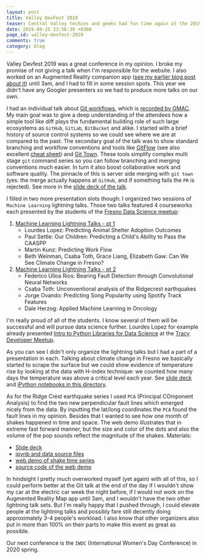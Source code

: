 ```yaml
---
layout: post
title: Valley DevFest 2019
teaser: Central Valley techies and geeks had fun time again at the 2019 edition of Valley DevFest
date: 2019-09-25 23:56:39 +0300
page_id: valley-devfest-2019
comments: true
category: blog
---
```

Valley Devfest 2019 was a great conference in my opinion. I broke my promise of not giving a talk when I'm responsible for the website. I also worked on an Augmented Reality companion app ([see my earlier blog post about it](/blog/2019/09/23/augmented-reality-map/)) until 3am, and I had to fill in some session spots. This year we didn't have any Googler presenters so we had to produce more talks on our own.

I had an individual talk about [Git workflows](https://valleydevfest.com/sessions/-LoCRUdvmR5exkd8VBeC), which is [recorded by GMAC](https://www.youtube.com/watch?v=l58oiQ6b9e8&list=PLfLYzWZuIvXIgmR6oCaYYA-Ez8agOrHXw). My main goal was to give a deep understanding of the attendees how a simple tool like diff plays the fundamental building role of such large ecosystems as `GitHub`, `GitLab`, `BitBucket` and alike. I started with a brief history of source control systems so we could see where we are at compared to the past. The secondary goal of the talk was to show standard branching and workflow conventions and tools like [GitFlow](https://datasift.github.io/gitflow/IntroducingGitFlow.html) (see also excellent [cheat sheet](https://danielkummer.github.io/git-flow-cheatsheet/)) and [Git Town](https://github.com/Originate/git-town). These tools simplify complex multi stage `git` command series so you can follow branching and merging conventions much easier. In turn it also boost collaborative work and software quality. The pinnacle of this is server side merging with `git town` (yes: the merge actually happens at `GitHub`, and if something fails the `PR` is rejected). See more in the [slide deck of the talk](https://docs.google.com/presentation/d/16T4EqzuZHYX53yhGBzxRBkCQoLLqHRt8thyk220M0OA/edit?usp=sharing).

I filled in two more presentation slots though: I organized two sessions of `Machine Learning` lightning talks. Those two talks featured 4 courseworks each presented by the students of the [Fresno Data Science meetup](https://www.meetup.com/Fresno-Data-Science-Meetup/):

1. [Machine Learning Lightning Talks - pt 1](https://valleydevfest.com/sessions/-Lp6_GNoyj02WWdiMldH)
   * Lourdes Lopez: Predicting Animal Shelter Adoption Outcomes
   * Paul Settle: Our Children: Predicting a Child's Ability to Pass the CAASPP
   * Martin Kunz: Predicting Work Flow
   * Beth Weinman, Csaba Toth, Grace Liang, Elizabeth Gaw: Can We See Climate Change in Fresno?
2. [Machine Learning Lightning Talks - pt 2](https://valleydevfest.com/sessions/-Lp6aV17h3-51ku3-HD-)
   * Federico Ulloa Rios: Bearing Fault Detection through Convolutional Neural Networks
   * Csaba Toth: Unconventional analysis of the Ridgecrest earthquakes
   * Jorge Ovando: Predicting Song Popularity using Spotify Track Features
   * Dale Herzog: Applied Machine Learning in Oncology

I'm really proud of all of the students. I know several of them will be successful and will pursue data science further. Lourdes Lopez for example already presented [Intro to Python Libraries for Data Science](https://www.meetup.com/tracydevs/events/265689461/) at the [Tracy Developer Meetup](https://www.meetup.com/tracydevs).

As you can see I didn't only organize the lightning talks but I had a part of a presentation in each. Talking about climate change in Fresno we basically started to scrape the surface but we could show evidence of temperature rise by looking at the data with H-index technique: we counted how many days the temperature was above a critical level each year. See [slide deck](https://docs.google.com/presentation/d/1IqFjXYFqpjQ567UVJMp_fZ27WKTG83Lx6A8k0-pGqPA/edit#slide=id.g62b8e3bb4d_0_0) and [iPython notebooks in this directory](https://drive.google.com/drive/folders/1wWAMhoSwQsg8XtWKzl1gtr_aJFock4ai).

As for the Ridge Crest earthquake series I used `PCA` (Principal COmponent Analysis) to find the two new perpendicular fault lines which emerged nicely from the data. By inputting the lat/long coordinates the `PCA` found the fault lines in my opinion. Besides that I wanted to see how one month of shakes happened in time and space. The web demo illustrates that in extreme fast forward manner, but the size and color of the dots and also the volume of the pop sounds reflect the magnitude of the shakes. Materials:
* [Slide deck](https://docs.google.com/presentation/d/1GDe6HQaciGS4OGWyzncJL1kN2KIfUgDj5Rlc6on4f4g/edit#slide=id.p)
* [ipynb and data source files](https://github.com/CsabaConsulting/DataScienceBootcampHomework)
* [web demo of shake time series](https://csabaconsulting.github.io/RidgeCrestAudioDemo/)
* [source code of the web demo](https://github.com/CsabaConsulting/RidgeCrestAudioDemo)

In hindsight I pretty much overworked myself (yet again) with all of this, so I could perform better at the Git talk at the end of the day if I wouldn't show my car at the electric car week the night before, if I would not work on the Augmented Reality Map app until 3am, and I wouldn't have the two other lightning talk sets. But I'm really happy that I pushed through, I could elevate people at the lightning talks and possibly fare still decently doing approximately 3-4 people's workload. I also know that other organizers also put in more than 100% on their parts to make this event as great as possible.

Our next conference is the `IWDC` (International Women's Day Conference) in 2020 spring.
